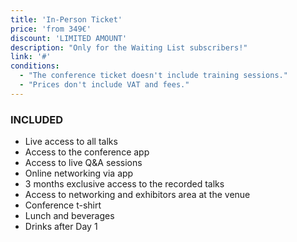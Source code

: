 ```yaml
---
title: 'In-Person Ticket'
price: 'from 349€'
discount: 'LIMITED AMOUNT'
description: "Only for the Waiting List subscribers!"
link: '#'
conditions:
  - "The conference ticket doesn't include training sessions."
  - "Prices don't include VAT and fees."
---
```


### INCLUDED

- Live access to all talks
- Access to the conference app
- Access to live Q&A sessions
- Online networking via app
- 3 months exclusive access to the recorded talks
- Access to networking and exhibitors area at the venue
- Conference t-shirt
- Lunch and beverages
- Drinks after Day 1
